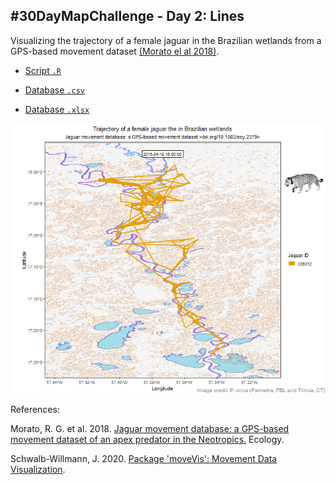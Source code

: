 ## #30DayMapChallenge - Day 2: Lines

Visualizing the trajectory of a female jaguar in the Brazilian wetlands from a GPS-based movement dataset [(Morato el al 2018)](http://doi.org/10.1002/ecy.2379). 

- [Script `.R`](https://github.com/fblpalmeira/jaguar_trajectory/blob/main/data/movevis_jaguars.R)

- [Database `.csv`](https://github.com/fblpalmeira/jaguar_trajectory/blob/main/data/jaguar_movement_data.csv)
- [Database `.xlsx`](https://github.com/fblpalmeira/jaguar_trajectory/blob/main/data/Jaguar_additional%20information.xlsx)

<img src="https://github.com/fblpalmeira/jaguar_trajectory/blob/main/data/Jaguar_Taiama_Tag36312_female2.png">

References:

Morato, R. G. et al. 2018. [Jaguar movement database: a GPS-based movement dataset of an apex predator in the Neotropics.](http://doi.org/10.1002/ecy.2379) Ecology.

Schwalb-Willmann, J. 2020. [Package 'moveVis': Movement Data Visualization](https://cran.r-project.org/web/packages/moveVis/index.html).
